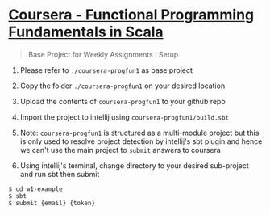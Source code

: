 # [Coursera - Functional Programming Fundamentals in Scala](https://www.coursera.org/learn/progfun1)

> Base Project for Weekly Assignments : Setup

1. Please refer to `./coursera-progfun1` as base project

1. Copy the folder `./coursera-progfun1` on your desired location

1. Upload the contents of `coursera-progfun1` to your github repo

1. Import the project to intellij using `coursera-progfun1/build.sbt`

1. Note: `coursera-progfun1` is structured as a multi-module project but this is only used to resolve project detection by intellij's sbt plugin and hence we can't use the main project to `submit` answers to coursera

1. Using intellij's terminal, change directory to your desired sub-project and run sbt then submit

```
$ cd w1-example
$ sbt
$ submit {email} {token}
``` 
